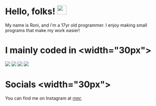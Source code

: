 # Hello, folks! <img src="https://raw.githubusercontent.com/MartinHeinz/MartinHeinz/master/wave.gif" width="30px">
My name is Roni, and i'm a 17yr old programmer. I enjoy making small programs that make my work easier!

# I mainly coded in <width="30px">
![](https://img.shields.io/badge/Code-Python-informational?style=flat&logo=Python&logoColor=white&color=2bbc8a)
![](https://img.shields.io/badge/Code-CSharp-informational?style=flat&logo=CSharp&logoColor=white&color=2bbc8a)
![](https://img.shields.io/badge/Code-Rust-informational?style=flat&logo=Rust&logoColor=white&color=2bbc8a)
![](https://img.shields.io/badge/Code-VB.Net-informational?style=flat&logo=VB.Net&logoColor=white&color=2bbc8a)

# Socials <width="30px">
You can find me on Instagram at [rnnr](https://instagram.com/rnnr),
